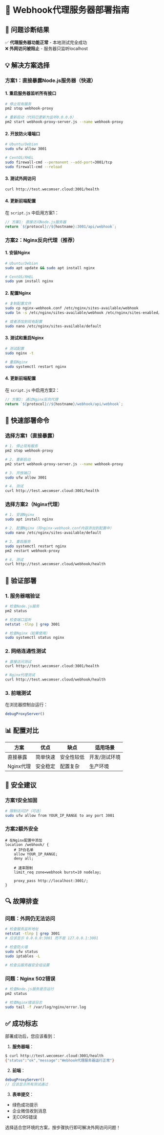 # 🚀 Webhook代理服务器部署指南

## 🎯 问题诊断结果

✅ **代理服务器功能正常** - 本地测试完全成功  
❌ **外网访问被阻止** - 服务器只监听localhost

## 💡 解决方案选择

### 方案1：直接暴露Node.js服务器（快速）

#### 1. 重启服务器监听所有接口
```bash
# 停止现有服务
pm2 stop webhook-proxy

# 重新启动（代码已更新为监听0.0.0.0）
pm2 start webhook-proxy-server.js --name webhook-proxy
```

#### 2. 开放防火墙端口
```bash
# Ubuntu/Debian
sudo ufw allow 3001

# CentOS/RHEL
sudo firewall-cmd --permanent --add-port=3001/tcp
sudo firewall-cmd --reload
```

#### 3. 测试外网访问
```bash
curl http://test.wecomser.cloud:3001/health
```

#### 4. 更新前端配置
在 `script.js` 中启用方案1：
```javascript
// 方案1: 直接访问Node.js服务器
return `${protocol}//${hostname}:3001/api/webhook`;
```

### 方案2：Nginx反向代理（推荐）

#### 1. 安装Nginx
```bash
# Ubuntu/Debian
sudo apt update && sudo apt install nginx

# CentOS/RHEL
sudo yum install nginx
```

#### 2. 配置Nginx
```bash
# 复制配置文件
sudo cp nginx-webhook.conf /etc/nginx/sites-available/webhook
sudo ln -s /etc/nginx/sites-available/webhook /etc/nginx/sites-enabled/

# 或者添加到现有配置
sudo nano /etc/nginx/sites-available/default
```

#### 3. 测试和重启Nginx
```bash
# 测试配置
sudo nginx -t

# 重启Nginx
sudo systemctl restart nginx
```

#### 4. 更新前端配置
在 `script.js` 中启用方案2：
```javascript
// 方案2: 通过Nginx反向代理
return `${protocol}//${hostname}/webhook/api/webhook`;
```

## 🔧 快速部署命令

### 选择方案1（直接暴露）
```bash
# 1. 停止现有服务
pm2 stop webhook-proxy

# 2. 重新启动
pm2 start webhook-proxy-server.js --name webhook-proxy

# 3. 开放端口
sudo ufw allow 3001

# 4. 测试
curl http://test.wecomser.cloud:3001/health
```

### 选择方案2（Nginx代理）
```bash
# 1. 安装Nginx
sudo apt install nginx

# 2. 配置Nginx（将nginx-webhook.conf内容添加到配置中）
sudo nano /etc/nginx/sites-available/default

# 3. 重启服务
sudo systemctl restart nginx
pm2 restart webhook-proxy

# 4. 测试
curl http://test.wecomser.cloud/webhook/health
```

## 🧪 验证部署

### 1. 服务器端验证
```bash
# 检查Node.js服务
pm2 status

# 检查端口监听
netstat -tlnp | grep 3001

# 检查Nginx（如果使用）
sudo systemctl status nginx
```

### 2. 网络连通性测试
```bash
# 直接访问测试
curl http://test.wecomser.cloud:3001/health

# Nginx代理测试
curl http://test.wecomser.cloud/webhook/health
```

### 3. 前端测试
在浏览器控制台运行：
```javascript
debugProxyServer()
```

## 📊 配置对比

| 方案 | 优点 | 缺点 | 适用场景 |
|------|------|------|----------|
| 直接暴露 | 简单快速 | 安全性较低 | 开发/测试环境 |
| Nginx代理 | 安全稳定 | 配置复杂 | 生产环境 |

## 🚨 安全建议

### 方案1安全加固
```bash
# 限制访问IP（可选）
sudo ufw allow from YOUR_IP_RANGE to any port 3001
```

### 方案2额外安全
```nginx
# 在Nginx配置中添加
location /webhook/ {
    # IP白名单
    allow YOUR_IP_RANGE;
    deny all;
    
    # 速率限制
    limit_req zone=webhook burst=10 nodelay;
    
    proxy_pass http://localhost:3001/;
}
```

## 🔍 故障排查

### 问题：外网仍无法访问
```bash
# 检查服务监听地址
netstat -tlnp | grep 3001
# 应该显示 0.0.0.0:3001 而不是 127.0.0.1:3001

# 检查防火墙
sudo ufw status
sudo iptables -L

# 检查云服务器安全组设置
```

### 问题：Nginx 502错误
```bash
# 检查Node.js服务是否运行
pm2 status

# 检查Nginx错误日志
sudo tail -f /var/log/nginx/error.log
```

## ✅ 成功标志

部署成功后，您应该看到：

1. **服务器端**：
```bash
$ curl http://test.wecomser.cloud:3001/health
{"status":"ok","message":"Webhook代理服务器运行正常"}
```

2. **前端**：
```javascript
debugProxyServer()
// 应该显示所有测试通过
```

3. **表单提交**：
- 绿色成功提示
- 企业微信收到消息
- 无CORS错误

选择适合您环境的方案，按步骤执行即可解决外网访问问题！
